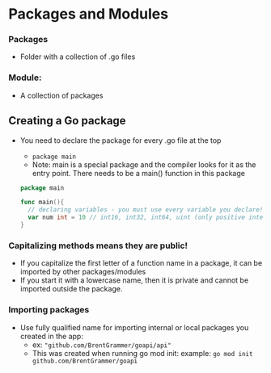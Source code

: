 # Packages and Modules

### Packages

- Folder with a collection of .go files

### Module:

- A collection of packages

## Creating a Go package

- You need to declare the package for every .go file at the top

  - `package main`
  - Note: main is a special package and the compiler looks for it as the entry point. There needs to be a main() function in this package

  ```go
  package main

  func main(){
    // declaring variables - you must use every variable you declare!
    var num int = 10 // int16, int32, int64, uint (only positive integers), float32 or float64
  }
  ```

### Capitalizing methods means they are public!

- If you capitalize the first letter of a function name in a package, it can be imported by other packages/modules
- If you start it with a lowercase name, then it is private and cannot be imported outside the package.

### Importing packages

- Use fully qualified name for importing internal or local packages you created in the app:
  - ex: `"github.com/BrentGrammer/goapi/api"`
  - This was created when running go mod init: example: `go mod init github.com/BrentGrammer/goapi`
